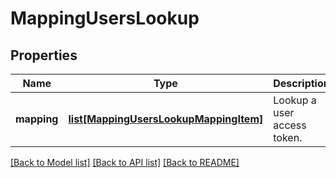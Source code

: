 # MappingUsersLookup

## Properties
Name | Type | Description | Notes
------------ | ------------- | ------------- | -------------
**mapping** | [**list[MappingUsersLookupMappingItem]**](MappingUsersLookupMappingItem.md) | Lookup a user access token. | [optional] 

[[Back to Model list]](../README.md#documentation-for-models) [[Back to API list]](../README.md#documentation-for-api-endpoints) [[Back to README]](../README.md)


